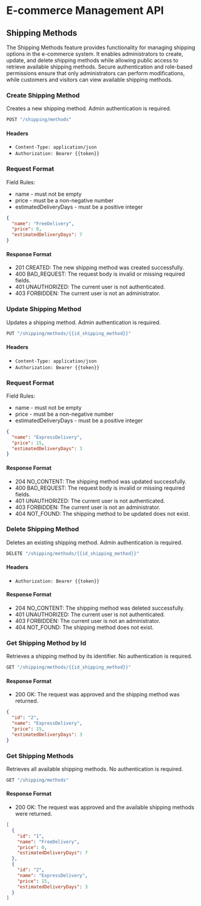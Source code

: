 # E-commerce Management API

## Shipping Methods

The Shipping Methods feature provides functionality for managing shipping options in the e-commerce system. It enables administrators to create, update, and delete shipping methods while allowing public access to retrieve available shipping methods. Secure authentication and role-based permissions ensure that only administrators can perform modifications, while customers and visitors can view available shipping methods.

### Create Shipping Method

Creates a new shipping method. Admin authentication is required.

```js
POST "/shipping/methods"
```

#### Headers

- `Content-Type: application/json`
- `Authorization: Bearer {{token}}`

### Request Format

Field Rules:

- name - must not be empty
- price - must be a non-negative number
- estimatedDeliveryDays - must be a positive integer

```json
{
  "name": "FreeDelivery",
  "price": 0,
  "estimatedDeliveryDays": 7
}
```

#### Response Format

- 201 CREATED: The new shipping method was created successfully.
- 400 BAD_REQUEST: The request body is invalid or missing required fields.
- 401 UNAUTHORIZED: The current user is not authenticated.
- 403 FORBIDDEN: The current user is not an administrator.

### Update Shipping Method

Updates a shipping method. Admin authentication is required.

```js
PUT "/shipping/methods/{{id_shipping_method}}"
```

#### Headers

- `Content-Type: application/json`
- `Authorization: Bearer {{token}}`

### Request Format

Field Rules:

- name - must not be empty
- price - must be a non-negative number
- estimatedDeliveryDays - must be a positive integer

```json
{
  "name": "ExpressDelivery",
  "price": 15,
  "estimatedDeliveryDays": 3
}
```

#### Response Format

- 204 NO_CONTENT: The shipping method was updated successfully.
- 400 BAD_REQUEST: The request body is invalid or missing required fields.
- 401 UNAUTHORIZED: The current user is not authenticated.
- 403 FORBIDDEN: The current user is not an administrator.
- 404 NOT_FOUND: The shipping method to be updated does not exist.

### Delete Shipping Method

Deletes an existing shipping method. Admin authentication is required.

```js
DELETE "/shipping/methods/{{id_shipping_method}}"
```

#### Headers

- `Authorization: Bearer {{token}}`

#### Response Format

- 204 NO_CONTENT: The shipping method was deleted successfully.
- 401 UNAUTHORIZED: The current user is not authenticated.
- 403 FORBIDDEN: The current user is not an administrator.
- 404 NOT_FOUND: The shipping method does not exist.

### Get Shipping Method by Id

Retrieves a shipping method by its identifier. No authentication is required.

```js
GET "/shipping/methods/{{id_shipping_method}}"
```

#### Response Format

- 200 OK: The request was approved and the shipping method was returned.

```json
{
  "id": "2",
  "name": "ExpressDelivery",
  "price": 15,
  "estimatedDeliveryDays": 3
}
```

### Get Shipping Methods

Retrieves all available shipping methods. No authentication is required.

```js
GET "/shipping/methods"
```

#### Response Format

- 200 OK: The request was approved and the available shipping methods were returned.

```json
[
  {
    "id": "1",
    "name": "FreeDelivery",
    "price": 0,
    "estimatedDeliveryDays": 7
  },
  {
    "id": "2",
    "name": "ExpressDelivery",
    "price": 15,
    "estimatedDeliveryDays": 3
  }
]
```
